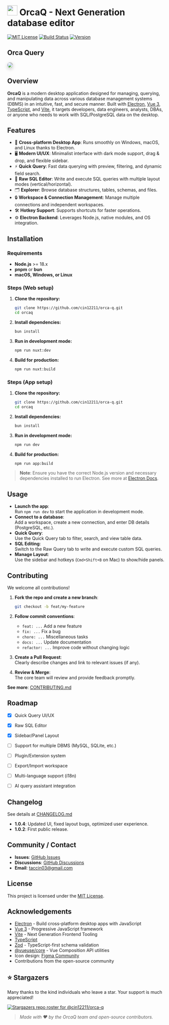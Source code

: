 # <img src="https://orca-q.com/images/logo.png" width="32"> OrcaQ - Next Generation database editor
[![MIT License](https://img.shields.io/badge/license-MIT-blue.svg)](LICENSE)
[![Build Status](https://img.shields.io/badge/build-passing-brightgreen.svg)](TODO)
[![Version](https://img.shields.io/badge/version-1.0.4-blue.svg)](package.json)

## Orca Query
<img src="https://orca-q.com/images/editor-preview.png" style="border: 1px solid #ccc; border-radius: 8px; box-shadow: 0 4px 12px rgba(0,0,0,0.2);" >

## Overview
**OrcaQ** is a modern desktop application designed for managing, querying, and manipulating data across various database management systems (DBMS) in an intuitive, fast, and secure manner. Built with [Electron](https://www.electronjs.org/), [Vue 3](https://vuejs.org/), [TypeScript](https://www.typescriptlang.org/), and [Vite](https://vitejs.dev/), it targets developers, data engineers, analysts, DBAs, or anyone who needs to work with SQL/PostgreSQL data on the desktop.


## Features

- 🚀 **Cross-platform Desktop App**: Runs smoothly on Windows, macOS, and Linux thanks to Electron.
- 🖥️ **Modern UI/UX**: Minimalist interface with dark mode support, drag & drop, and flexible sidebar.
- ⚡ **Quick Query**: Fast data querying with preview, filtering, and dynamic field search.
- 📝 **Raw SQL Editor**: Write and execute SQL queries with multiple layout modes (vertical/horizontal).
- 🗂️ **Explorer**: Browse database structures, tables, schemas, and files.
- 🔒 **Workspace & Connection Management**: Manage multiple connections and independent workspaces.
- 🛠️ **Hotkey Support**: Supports shortcuts for faster operations.
- ⚙️ **Electron Backend**: Leverages Node.js, native modules, and OS integration.


## Installation

### Requirements

- **Node.js** >= 18.x
- **pnpm** or **bun**
- **macOS, Windows, or Linux**

### Steps (Web setup)

1. **Clone the repository:**

   ```sh
   git clone https://github.com/cin12211/orca-q.git
   cd orcaq
   ```

2. **Install dependencies:**

   ```sh
   bun install
   ```

3. **Run in development mode:**

   ```sh
   npm run nuxt:dev
   ```

4. **Build for production:**

   ```sh
   npm run nuxt:build
   ```

### Steps (App setup)

1. **Clone the repository:**

   ```sh
   git clone https://github.com/cin12211/orca-q.git
   cd orcaq
   ```

2. **Install dependencies:**

   ```sh
   bun install
   ```

3. **Run in development mode:**

   ```sh
   npm run dev
   ```

4. **Build for production:**

   ```sh
   npm run app:build
   ```

> **Note**: Ensure you have the correct Node.js version and necessary dependencies installed to run Electron. See more at [Electron Docs](https://www.electronjs.org/docs/latest/tutorial/quick-start).


## Usage

- **Launch the app**:  
  Run `npm run dev` to start the application in development mode.
- **Connect to a database**:  
  Add a workspace, create a new connection, and enter DB details (PostgreSQL, etc.).
- **Quick Query**:  
  Use the Quick Query tab to filter, search, and view table data.
- **SQL Editing**:  
  Switch to the Raw Query tab to write and execute custom SQL queries.
- **Manage Layout**:  
  Use the sidebar and hotkeys (`Cmd+Shift+B` on Mac) to show/hide panels.


## Contributing

We welcome all contributions!

1. **Fork the repo and create a new branch**:

   ```sh
   git checkout -b feat/my-feature
   ```

2. **Follow commit conventions**:

   - `feat: ...` Add a new feature
   - `fix: ...` Fix a bug
   - `chore: ...` Miscellaneous tasks
   - `docs: ...` Update documentation
   - `refactor: ...` Improve code without changing logic

3. **Create a Pull Request**:  
   Clearly describe changes and link to relevant issues (if any).

4. **Review & Merge**:  
   The core team will review and provide feedback promptly.

**See more**: [CONTRIBUTING.md](CONTRIBUTING.md)


## Roadmap

- [x] Quick Query UI/UX
- [x] Raw SQL Editor
- [x] Sidebar/Panel Layout
- [ ] Support for multiple DBMS (MySQL, SQLite, etc.)
- [ ] Plugin/Extension system
- [ ] Export/Import workspace
- [ ] Multi-language support (i18n)
- [ ] AI query assistant integration



## Changelog

See details at [CHANGELOG.md](CHANGELOG.md)

- **1.0.4**: Updated UI, fixed layout bugs, optimized user experience.
- **1.0.2**: First public release.



## Community / Contact

- **Issues**: [GitHub Issues](https://github.com/cin12211/orca-q/issues)
- **Discussions**: [GitHub Discussions](https://github.com/cin12211/orca-q/discussions)
- **Email**: taccin03@gmail.com



## License

This project is licensed under the [MIT License](LICENSE).



## Acknowledgements

- [Electron](https://www.electronjs.org/) - Build cross-platform desktop apps with JavaScript
- [Vue 3](https://vuejs.org/) - Progressive JavaScript framework
- [Vite](https://vitejs.dev/) - Next Generation Frontend Tooling
- [TypeScript](https://www.typescriptlang.org/)
- [Zod](https://zod.dev/) - TypeScript-first schema validation
- [@vueuse/core](https://vueuse.org/) - Vue Composition API utilities
- Icon design: [Figma Community](https://www.figma.com/design/wAm0jjPdhpKsEGXjtUw3tk/macOS-App-Icon-Template--Community-?node-id=102-4&t=B0v343GshmaCBMqU-0)
- Contributions from the open-source community



## ⭐ Stargazers

Many thanks to the kind individuals who leave a star.
Your support is much appreciated!

[![Stargazers repo roster for @cin12211/orca-q](https://reporoster.com/stars/cin12211/orca-q)](https://github.com/cin12211/orca-q/stargazers)

 

> _Made with ❤️ by the OrcaQ team and open-source contributors._
